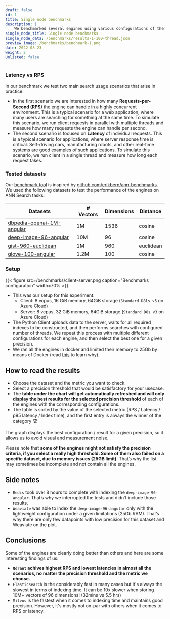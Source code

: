 ```yaml
---
draft: false
id: 1
title: Single node benchmarks
description: |
    We benchmarked several engines using various configurations of them on different datasets to check how the results may vary. Those datasets may have different vector dimensionality but also vary in terms of the distance function being used. We also tried to capture the difference we can expect while using some different configuration parameters, for both the engine itself and the search operation separately. </br> </br> <b> Updated: November 2023 </b>
single_node_title: Single node benchmarks
single_node_data: /benchmarks/results-1-100-thread.json
preview_image: /benchmarks/benchmark-1.png
date: 2022-08-23
weight: 2
Unlisted: false
---
```


### Latency vs RPS

In our benchmark we test two main search usage scenarios that arise in practice.

- In the first scenario we are interested in how many **Requests-per-Second (RPS)** the engine can handle in a highly concurrent environment.
This is a typical scenario for a web application, where many users are searching for something at the same time.
To simulate this scenario, we run client requests in parallel with multiple threads and measure how many requests the engine can handle per second.
- The second scenario is focused on **Latency** of individual requests. This is a typical scenario for applications, where server response time is critical. Self-driving cars, manufacturing robots, and other real-time systems are good examples of such applications.
To simulate this scenario, we run client in a single thread and measure how long each request takes.


### Tested datasets

Our [benchmark tool](https://github.com/qdrant/vector-db-benchmark) is inspired by [github.com/erikbern/ann-benchmarks](https://github.com/erikbern/ann-benchmarks/). We used the following datasets to test the performance of the engines on ANN Search tasks:

<div class="table-responsive">

| Datasets                                                                                          | # Vectors | Dimensions | Distance          |
|---------------------------------------------------------------------------------------------------|-----------|------------|-------------------|
| [dbpedia-openai-1M-angular](https://huggingface.co/datasets/KShivendu/dbpedia-entities-openai-1M) | 1M | 1536       | cosine            |
| [deep-image-96-angular](http://sites.skoltech.ru/compvision/noimi/)                               | 10M | 96         | cosine            |
| [gist-960-euclidean](http://corpus-texmex.irisa.fr/)                                              | 1M | 960        | euclidean         |
| [glove-100-angular](https://nlp.stanford.edu/projects/glove/)                                     | 1.2M | 100        | cosine            |

</div>

### Setup

{{< figure src=/benchmarks/client-server.png caption="Benchmarks configuration" width=70% >}}


- This was our setup for this experiment:
    - Client: 8 vcpus, 16 GiB memory, 64GiB storage (`Standard D8ls v5` on Azure Cloud)
    - Server: 8 vcpus, 32 GiB memory, 64GiB storage (`Standard D8s v3` on Azure Cloud)
- The Python Client uploads data to the server, waits for all required indexes to be constructed, and then performs searches with configured number of threads. We repeat this process with multiple different configurations for each engine, and then select the best one for a given precision.
- We ran all the engines in docker and limited their memory to 25Gb by means of Docker (read [this](https://qdrant.tech/articles/memory-consumption/#minimal-ram-you-need-to-serve-a-million-vectors) to learn why).

## How to read the results

- Choose the dataset and the metric you want to check.
- Select a precision threshold that would be satisfactory for your usecase.
- The **table under the chart will get automatically refreshed and will only display the best results for the selected precision threshold** of each of the engines with the corresponding configurations.
- The table is sorted by the value of the selected metric (RPS / Latency / p95 latency / Index time), and the first entry is always the winner of the category 🏆

The graph displays the best configuration / result for a given precision, so it allows us to avoid visual and measurement noise.

Please note that **some of the engines might not satisfy the precision criteria, if you select a really high threshold. Some of them also failed on a specific dataset, due to memory issues (25GB limit)**. That’s why the list may sometimes be incomplete and not contain all the engines.

## Side notes

* `Redis` took over 8 hours to complete with indexing the `deep-image-96-angular`. That’s why we interrupted the tests and didn’t include those results.
* `Weaviate` was able to index the `deep-image-96-angular` only with the lightweight configuration under a given limitations (25Gb RAM). That’s why there are only few datapoints with low precision for this dataset and Weaviate on the plot.

## Conclusions

Some of the engines are clearly doing better than others and here are some interesting findings of us:

* **`Qdrant` achives highest RPS and lowest latencies in almost all the scenarios, no matter the precision threshold and the metric we choose.**
* `Elasticsearch` is the considerably fast in many cases but it's always the slowest in terms of indexing time. It can be 10x slower when storing 10M+ vectors of 96 dimensions! (32mins vs 5.5 hrs)
* `Milvus` is the fastest when it comes to indexing time and maintains good precision. However, it's mostly not on-par with others when it comes to RPS or latency.
